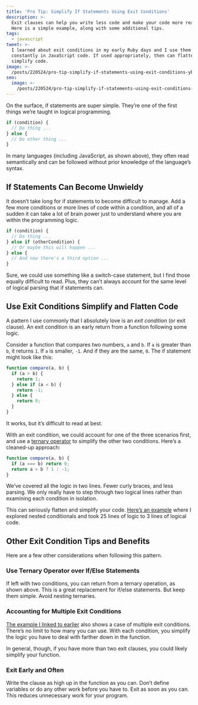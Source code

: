 ```yaml
---
title: 'Pro Tip: Simplify If Statements Using Exit Conditions'
description: >-
  Exit clauses can help you write less code and make your code more readable.
  Here is a simple example, along with some additional tips.
tags:
  - javascript
tweet: >-
  I learned about exit conditions in my early Ruby days and I use them
  constantly in JavaScript code. If used appropriately, then can flatten and
  simplify code.
image: >-
  /posts/220524/pro-tip-simplify-if-statements-using-exit-conditions-ybtu9fLI.png
seo:
  image: >-
    /posts/220524/pro-tip-simplify-if-statements-using-exit-conditions-wNMt8bIG--meta.png
---
```


On the surface, if statements are super simple. They’re one of the first things we’re taught in logical programming.

```typescript
if (condition) {
  // Do thing ...
} else {
  // Do other thing ...
}
```

In many languages (including JavaScript, as shown above), they often read semantically and can be followed without prior knowledge of the language’s syntax.

## If Statements Can Become Unwieldy

It doesn’t take long for if statements to become difficult to manage. Add a few more conditions or more lines of code within a condition, and all of a sudden it can take a lot of brain power just to understand where you are within the programming logic.

```typescript
if (condition) {
  // Do thing ...
} else if (otherCondition) {
  // Or maybe this will happen ...
} else {
  // And now there's a third option ...
}
```

Sure, we could use something like a switch-case statement, but I find those equally difficult to read. Plus, they can’t always account for the same level of logical parsing that if statements can.

## Use Exit Conditions Simplify and Flatten Code

A pattern I use commonly that I absolutely love is an _exit condition_ (or exit clause). An exit condition is an early return from a function following some logic.

Consider a function that compares two numbers, `a` and `b`. If `a` is greater than `b`, it returns `1`. If `a` is smaller, `-1`. And if they are the same, `0`. The if statement might look like this:

```typescript
function compare(a, b) {
  if (a > b) {
    return 1;
  } else if (a < b) {
    return -1;
  } else {
    return 0;
  }
}
```

It works, but it’s difficult to read at best.

With an exit condition, we could account for one of the three scenarios first, and use a [ternary operator](https://developer.mozilla.org/en-US/docs/Web/JavaScript/Reference/Operators/Conditional_Operator) to simplify the other two conditions. Here’s a cleaned-up approach:

```typescript
function compare(a, b) {
  if (a === b) return 0;
  return a > b ? 1 : -1;
}
```

We’ve covered all the logic in two lines. Fewer curly braces, and less parsing. We only really have to step through two logical lines rather than examining each condition in isolation.

This can seriously flatten and simplify your code. [Here’s an example](https://www.seancdavis.com/posts/cleaning-up-nested-conditionals/) where I explored nested conditionals and took 25 lines of logic to 3 lines of logical code.

## Other Exit Condition Tips and Benefits

Here are a few other considerations when following this pattern.

### Use Ternary Operator over If/Else Statements

If left with two conditions, you can return from a ternary operation, as shown above. This is a great replacement for if/else statements. But keep them simple. Avoid nesting ternaries.

### Accounting for Multiple Exit Conditions

[The example I linked to earlier](https://www.seancdavis.com/posts/cleaning-up-nested-conditionals/) also shows a case of multiple exit conditions. There’s no limit to how many you can use. With each condition, you simplify the logic you have to deal with farther down in the function.

In general, though, if you have more than two exit clauses, you could likely simplify your function.

### Exit Early and Often

Write the clause as high up in the function as you can. Don’t define variables or do any other work before you have to. Exit as soon as you can. This reduces unnecessary work for your program.

